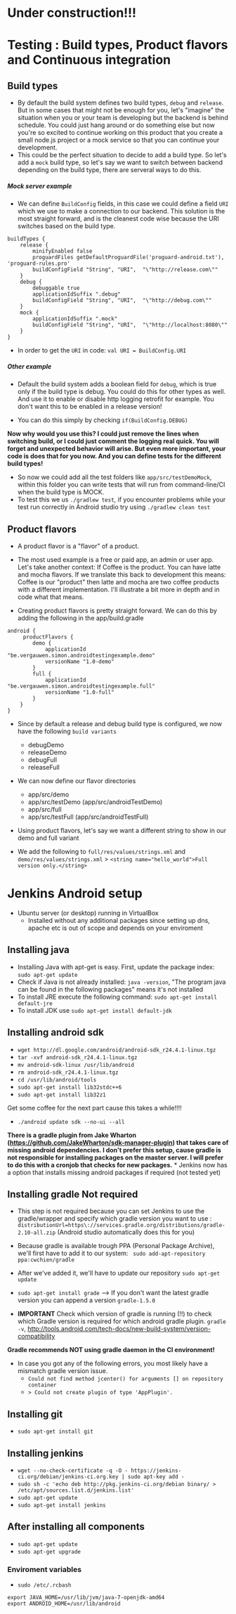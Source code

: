 # Under construction!!!

# Testing : Build types, Product flavors and Continuous integration

<!-- ## Default Config

The defaultConfig element configures core settings and entries in the manifest file (AndroidManifest.xml) dynamically from the build system. The values in defaultConfig override those in the manifest file.
The configuration specified in the defaultConfig element applies to all build variants, unless the configuration for a build variant overrides some of these values.

```
defaultConfig {
    applicationId "be.vergauwen.simon.androidtestingexample"
    minSdkVersion 9
    targetSdkVersion 23
    versionCode 1
    versionName "1.0"
}
``` -->

## Build types

* By default the build system defines two build types, `debug` and `release`. But in some cases that might not be enough for you, let's "imagine" the situation when you or your team is developing but the backend is behind schedule. You could just hang around or do something else but now you're so excited to continue working on this product that you create a small node.js project or a mock service so that you can continue your development.
* This could be the perfect situation to decide to add a build type. So let's add a `mock` build type, so let's say we want to switch between backend depending on the build type, there are serveral ways to do this.

##### Mock server example

* We can define `BuildConfig` fields, in this case we could define a field `URI` which we use to make a connection to our backend. This solution is the most straight forward, and is the cleanest code wise because the URI switches based on the build type.

```
buildTypes {
    release {
        minifyEnabled false
        proguardFiles getDefaultProguardFile('proguard-android.txt'), 'proguard-rules.pro'
        buildConfigField "String", "URI",  "\"http://release.com\""
    }
    debug {
        debuggable true
        applicationIdSuffix ".debug"
        buildConfigField "String", "URI",  "\"http://debug.com\""
    }
    mock {
        applicationIdSuffix ".mock"
        buildConfigField "String", "URI",  "\"http://localhost:8080\""
    }
}
```

* In order to get the `URI` in code: `val URI = BuildConfig.URI`

##### Other example

* Default the build system adds a boolean field for `debug`, which is true only if the build type is debug. You could do this for other types as well. And use it to enable or disable http logging retrofit for example. You don't want this to be enabled in a release version!

* You can do this simply by checking `if(BuildConfig.DEBUG)`

**Now why would you use this? I could just remove the lines when switching build, or I could just comment the logging real quick. You will forget and unexpected behavior will arise. But even more important, your code is does that for you now. And you can define tests for the different build types!**

* So now we could add all the test folders like `app/src/testDemoMock`, within this folder you can write tests that will run from command-line/CI when the build type is MOCK.
* To test this we us `./gradlew test`, if you encounter problems while your test run correctly in Android studio try using `./gradlew clean test`


## Product flavors

* A product flavor is a "flavor" of a product.
* The most used example  is a free or paid app, an admin or user app. Let's take another context: If Coffee is the product. You can have latte and mocha flavors. If we translate this back to development this means: Coffee is our "product" then latte and mocha are two coffee products with a different implementation. I'll illustrate a bit more in depth and in code what that means. 

* Creating product flavors is pretty straight forward. We can do this by adding the following in the app/build.gradle
```
android {
	 productFlavors {
        demo {
            applicationId "be.vergauwen.simon.androidtestingexample.demo"
            versionName "1.0-demo"
        }
        full {
            applicationId "be.vergauwen.simon.androidtestingexample.full"
            versionName "1.0-full"
        }
    }
}

```
* Since by default a release and debug build type is configured, we now have the following `build variants`
	* debugDemo
	* releaseDemo
	* debugFull
	* releaseFull

* We can now define our flavor directories
	* app/src/demo
	* app/src/testDemo (app/src/androidTestDemo)
	* app/src/full
	* app/src/testFull (app/src/androidTestFull)

* Using product flavors, let's say we want a different string to show in our demo and full variant
* We add the following to `full/res/values/strings.xml` and `demo/res/values/strings.xml` > `<string name="hello_world">Full version only.</string>`


# Jenkins Android setup

* Ubuntu server (or desktop) running in VirtualBox
	* Installed without any additional packages since setting up dns, apache etc is out of scope and depends on your enviroment

## Installing java

* Installing Java with apt-get is easy. First, update the package index: `sudo apt-get update`
* Check if Java is not already installed: `java -version`, "The program java can be found in the following packages" means it's not installed
* To install JRE execute the following command: `sudo apt-get install default-jre`
* To install JDK use `sudo apt-get install default-jdk`

## Installing android sdk

* `wget http://dl.google.com/android/android-sdk_r24.4.1-linux.tgz`
* `tar -xvf android-sdk_r24.4.1-linux.tgz`
* `mv android-sdk-linux /usr/lib/android`
* `rm android-sdk_r24.4.1-linux.tgz`
* `cd /usr/lib/android/tools`
* `sudo apt-get install lib32stdc++6`
* `sudo apt-get install lib32z1`

Get some coffee for the next part cause this takes a while!!!!

* `./android update sdk --no-ui --all`

**There is a gradle plugin from Jake Wharton (https://github.com/JakeWharton/sdk-manager-plugin) that takes care of missing android dependencies. I don't prefer this setup, cause gradle is not responsible for installing packages on the master server. I will prefer to do this with a cronjob that checks for new packages.**
	* Jenkins now has a option that installs missing android packages if required (not tested yet)

## Installing gradle **Not required**
* This step is not required because you can set Jenkins to use the gradle/wrapper and specify which gradle version you want to use : `distributionUrl=https\://services.gradle.org/distributions/gradle-2.10-all.zip` (Android studio automatically does this for you)

* Because gradle is available trough PPA (Personal Package Archive), we'll first have to add it to our system: ` sudo add-apt-repository ppa:cwchien/gradle`
* After we've added it, we'll have to update our repository `sudo apt-get update`
* `sudo apt-get install grade` --> If you don't want the latest gradle version you can append a version `gradle-1.5.0`

* **IMPORTANT** Check which version of gradle is running (!!) to check which Gradle version is required for which android gradle plugin. `gradle -v`, http://tools.android.com/tech-docs/new-build-system/version-compatibility

**Gradle recommends NOT using gradle daemon in the CI environment!**

* In case you got any of the following errors, you most likely have a mismatch gradle version issue.
	* `Could not find method jcenter() for arguments [] on repository container`
	* `> Could not create plugin of type 'AppPlugin'.`

## Installing git

* `sudo apt-get install git`

## Installing jenkins

* `wget --no-check-certificate -q -O - https://jenkins-ci.org/debian/jenkins-ci.org.key | sudo apt-key add -`
* `sudo sh -c 'echo deb http://pkg.jenkins-ci.org/debian binary/ > /etc/apt/sources.list.d/jenkins.list'`
* `sudo apt-get update`
* `sudo apt-get install jenkins`

## After installing all components

* `sudo apt-get update`
* `sudo apt-get upgrade`


### Enviroment variables

* `sudo /etc/.rcbash`
```
export JAVA_HOME=/usr/lib/jvm/java-7-openjdk-amd64
export ANDROID_HOME=/usr/lib/android
```
